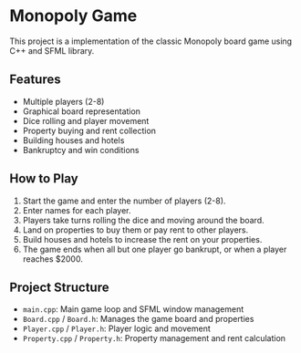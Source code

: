# Monopoly Game

This project is a implementation of the classic Monopoly board game using C++ and SFML library.

## Features

- Multiple players (2-8)
- Graphical board representation
- Dice rolling and player movement
- Property buying and rent collection
- Building houses and hotels
- Bankruptcy and win conditions

## How to Play

1. Start the game and enter the number of players (2-8).
2. Enter names for each player.
3. Players take turns rolling the dice and moving around the board.
4. Land on properties to buy them or pay rent to other players.
5. Build houses and hotels to increase the rent on your properties.
6. The game ends when all but one player go bankrupt, or when a player reaches $2000.

## Project Structure

- `main.cpp`: Main game loop and SFML window management
- `Board.cpp` / `Board.h`: Manages the game board and properties
- `Player.cpp` / `Player.h`: Player logic and movement
- `Property.cpp` / `Property.h`: Property management and rent calculation
